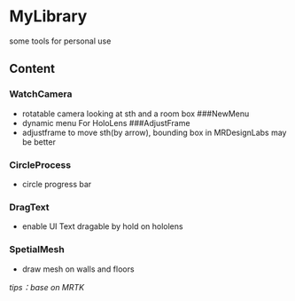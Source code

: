 # MyLibrary
some tools for personal use
## Content 
### WatchCamera
- rotatable camera looking at sth and a room box
###NewMenu
- dynamic menu For HoloLens
###AdjustFrame
- adjustframe to move sth(by arrow), bounding box in MRDesignLabs may be better
### CircleProcess
- circle progress bar 

### DragText

- enable UI Text dragable by  hold on hololens

### SpetialMesh

- draw mesh on walls and floors


*tips：base on MRTK*
